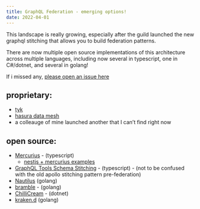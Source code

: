 ```yaml
---
title: GraphQL Federation - emerging options!
date: 2022-04-01
---
```


This landscape is really growing, especially after the guild launched the new graphql stitching that allows you to build federation patterns.

There are now multiple open source implementations of this architecture across multiple languages, including now several in typescript, one in C#/dotnet, and several in golang!

If i missed any, [please open an issue here](https://github.com/acao/rikki.dev/issues)

## proprietary:
* [tyk](https://tyk.io/releases/v4-0)
* [hasura data mesh](https://hasura.io/blog/graphql-and-the-data-mesh-developer-productivity-in-an-age-of-exploding-data)
* a colleauge of mine launched another that I can’t find right now

## open source:
* [Mercurius](https://github.com/mercurius-js/mercurius/blob/master/docs/federation.md) - (typescript)
  * [nestjs + mercurius examples](https://docs.nestjs.com/graphql/federation#federation-with-mercurius)
* [GraphQL Tools Schema Stitching](https://github.com/gmac/schema-stitching-handbook) - (typescript) - (not to be confused with the old apollo stitching pattern pre-federation)
* [Nautilus](https://github.com/nautilus/gateway_) (golang)
* [bramble](https://movio.github.io/bramble) - (golang)
* [ChilliCream](https://chillicream.com/docs/hotchocolate/distributed-schema/schema-federations) - (dotnet)
* [kraken.d](https://www.krakend.io/docs/backends/graphql/#graphql-federation) (golang)
